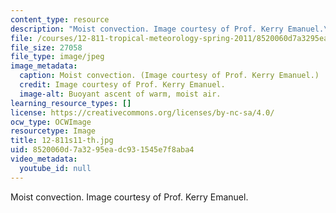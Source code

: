 ```yaml
---
content_type: resource
description: "Moist convection. Image courtesy of Prof. Kerry Emanuel.\r\n"
file: /courses/12-811-tropical-meteorology-spring-2011/8520060d7a3295eadc931545e7f8aba4_12-811s11-th.jpg
file_size: 27058
file_type: image/jpeg
image_metadata:
  caption: Moist convection. (Image courtesy of Prof. Kerry Emanuel.)
  credit: Image courtesy of Prof. Kerry Emanuel.
  image-alt: Buoyant ascent of warm, moist air.
learning_resource_types: []
license: https://creativecommons.org/licenses/by-nc-sa/4.0/
ocw_type: OCWImage
resourcetype: Image
title: 12-811s11-th.jpg
uid: 8520060d-7a32-95ea-dc93-1545e7f8aba4
video_metadata:
  youtube_id: null
---
```

Moist convection. Image courtesy of Prof. Kerry Emanuel.
